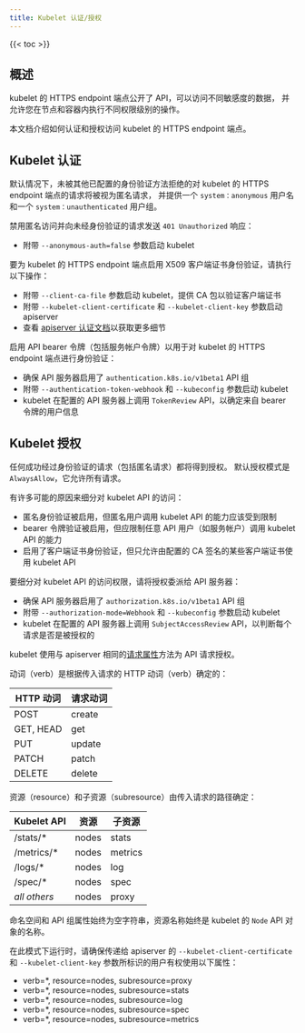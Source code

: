 ```yaml
---
title: Kubelet 认证/授权
---
```

<!--
---
reviewers:
- liggitt
title: Kubelet authentication/authorization
---
-->
{{< toc >}}

<!--
## Overview
-->
## 概述

<!--
A kubelet's HTTPS endpoint exposes APIs which give access to data of varying sensitivity,
and allow you to perform operations with varying levels of power on the node and within containers.
-->
kubelet 的 HTTPS endpoint 端点公开了 API，可以访问不同敏感度的数据，
并允许您在节点和容器内执行不同权限级别的操作。

<!--
This document describes how to authenticate and authorize access to the kubelet's HTTPS endpoint.
-->
本文档介绍如何认证和授权访问 kubelet 的 HTTPS endpoint 端点。

<!--
## Kubelet authentication
-->
## Kubelet 认证

<!--
By default, requests to the kubelet's HTTPS endpoint that are not rejected by other configured
authentication methods are treated as anonymous requests, and given a username of `system:anonymous`
and a group of `system:unauthenticated`.
-->
默认情况下，未被其他已配置的身份验证方法拒绝的对 kubelet 的 HTTPS endpoint 端点的请求将被视为匿名请求，
并提供一个 `system：anonymous` 用户名和一个 `system：unauthenticated` 用户组。

<!--
To disable anonymous access and send `401 Unauthorized` responses to unauthenticated requests:
-->
禁用匿名访问并向未经身份验证的请求发送 `401 Unauthorized` 响应：

<!--
* start the kubelet with the `--anonymous-auth=false` flag
-->
* 附带 `--anonymous-auth=false` 参数启动 kubelet

<!--
To enable X509 client certificate authentication to the kubelet's HTTPS endpoint:
-->
要为 kubelet 的 HTTPS endpoint 端点启用 X509 客户端证书身份验证，请执行以下操作：

<!--
* start the kubelet with the `--client-ca-file` flag, providing a CA bundle to verify client certificates with
* start the apiserver with `--kubelet-client-certificate` and `--kubelet-client-key` flags
* see the [apiserver authentication documentation](/docs/reference/access-authn-authz/authentication/#x509-client-certs) for more details
-->
* 附带 `--client-ca-file` 参数启动 kubelet，提供 CA 包以验证客户端证书
* 附带 `--kubelet-client-certificate` 和 `--kubelet-client-key` 参数启动 apiserver
* 查看 [apiserver 认证文档](/docs/reference/access-authn-authz/authentication/#x509-client-certs)以获取更多细节

<!--
To enable API bearer tokens (including service account tokens) to be used to authenticate to the kubelet's HTTPS endpoint:
-->
启用 API bearer 令牌（包括服务帐户令牌）以用于对 kubelet 的 HTTPS endpoint 端点进行身份验证：

<!--
* ensure the `authentication.k8s.io/v1beta1` API group is enabled in the API server
* start the kubelet with the `--authentication-token-webhook` and `--kubeconfig` flags
* the kubelet calls the `TokenReview` API on the configured API server to determine user information from bearer tokens
-->
* 确保 API 服务器启用了 `authentication.k8s.io/v1beta1` API 组
* 附带 `--authentication-token-webhook` 和 `--kubeconfig` 参数启动 kubelet
* kubelet 在配置的 API 服务器上调用 `TokenReview` API，以确定来自 bearer 令牌的用户信息

<!--
## Kubelet authorization
-->
## Kubelet 授权

<!--
Any request that is successfully authenticated (including an anonymous request) is then authorized. The default authorization mode is `AlwaysAllow`, which allows all requests.
-->
任何成功经过身份验证的请求（包括匿名请求）都将得到授权。
默认授权模式是 `AlwaysAllow`，它允许所有请求。

<!--
There are many possible reasons to subdivide access to the kubelet API:
-->
有许多可能的原因来细分对 kubelet API 的访问：

<!--
* anonymous auth is enabled, but anonymous users' ability to call the kubelet API should be limited
* bearer token auth is enabled, but arbitrary API users' (like service accounts) ability to call the kubelet API should be limited
* client certificate auth is enabled, but only some of the client certificates signed by the configured CA should be allowed to use the kubelet API
-->
* 匿名身份验证被启用，但匿名用户调用 kubelet API 的能力应该受到限制
* bearer 令牌验证被启用，但应限制任意 API 用户（如服务帐户）调用 kubelet API 的能力
* 启用了客户端证书身份验证，但只允许由配置的 CA 签名的某些客户端证书使用 kubelet API

<!--
To subdivide access to the kubelet API, delegate authorization to the API server:
-->
要细分对 kubelet API 的访问权限，请将授权委派给 API 服务器：

<!--
* ensure the `authorization.k8s.io/v1beta1` API group is enabled in the API server
* start the kubelet with the `--authorization-mode=Webhook` and the `--kubeconfig` flags
* the kubelet calls the `SubjectAccessReview` API on the configured API server to determine whether each request is authorized
-->
* 确保 API 服务器启用了 `authorization.k8s.io/v1beta1` API 组
* 附带 `--authorization-mode=Webhook` 和 `--kubeconfig` 参数启动 kubelet
* kubelet 在配置的 API 服务器上调用 `SubjectAccessReview` API，以判断每个请求是否是被授权的

<!--
The kubelet authorizes API requests using the same [request attributes](/docs/reference/access-authn-authz/authorization/#review-your-request-attributes) approach as the apiserver.
-->
kubelet 使用与 apiserver 相同的[请求属性](/docs/reference/access-authn-authz/authorization/#review-your-request-attributes)方法为 API 请求授权。

<!--
The verb is determined from the incoming request's HTTP verb:
-->
动词（verb）是根据传入请求的 HTTP 动词（verb）确定的：

<!--
HTTP verb | request verb
----------|---------------
POST      | create
GET, HEAD | get
PUT       | update
PATCH     | patch
DELETE    | delete
-->
HTTP 动词 | 请求动词
----------|---------------
POST      | create
GET, HEAD | get
PUT       | update
PATCH     | patch
DELETE    | delete

<!--
The resource and subresource is determined from the incoming request's path:
-->
资源（resource）和子资源（subresource）由传入请求的路径确定：

<!--
Kubelet API  | resource | subresource
-------------|----------|------------
/stats/\*     | nodes    | stats
/metrics/\*   | nodes    | metrics
/logs/\*      | nodes    | log
/spec/\*      | nodes    | spec
*all others* | nodes    | proxy
-->
Kubelet API  | 资源 | 子资源
-------------|----------|------------
/stats/\*     | nodes    | stats
/metrics/\*   | nodes    | metrics
/logs/\*      | nodes    | log
/spec/\*      | nodes    | spec
*all others* | nodes    | proxy

<!--
The namespace and API group attributes are always an empty string, and
the resource name is always the name of the kubelet's `Node` API object.
-->
命名空间和 API 组属性始终为空字符串，资源名称始终是 kubelet 的 `Node` API 对象的名称。

<!--
When running in this mode, ensure the user identified by the `--kubelet-client-certificate` and `--kubelet-client-key`
flags passed to the apiserver is authorized for the following attributes:
-->
在此模式下运行时，请确保传递给 apiserver 的 `--kubelet-client-certificate` 和 `--kubelet-client-key` 参数所标识的用户有权使用以下属性：

* verb=\*, resource=nodes, subresource=proxy
* verb=\*, resource=nodes, subresource=stats
* verb=\*, resource=nodes, subresource=log
* verb=\*, resource=nodes, subresource=spec
* verb=\*, resource=nodes, subresource=metrics
